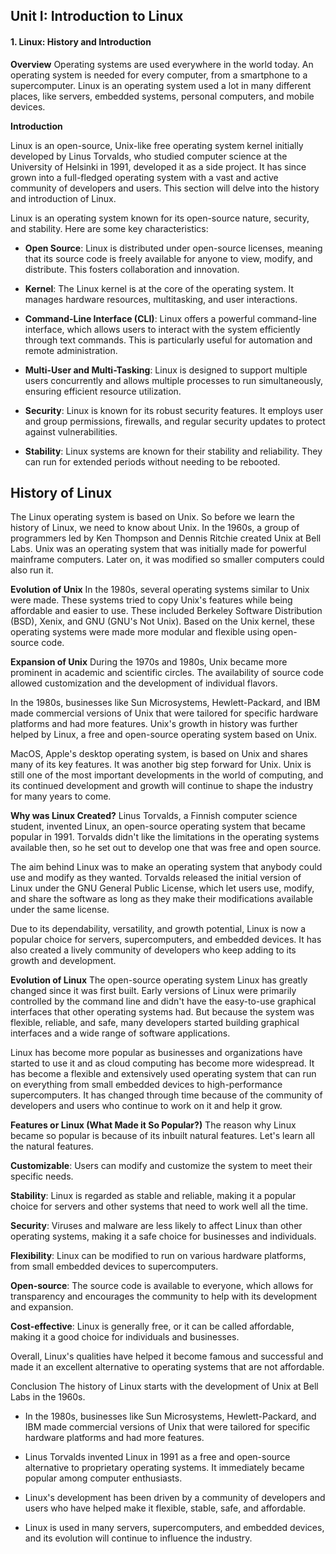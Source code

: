 ## Unit I: Introduction to Linux

#### 1. Linux: History and Introduction


**Overview**
Operating systems are used everywhere in the world today. An operating system is needed for every computer, from a smartphone to a supercomputer. Linux is an operating system used a lot in many different places, like servers, embedded systems, personal computers, and mobile devices.

**Introduction**

Linux is an open-source, Unix-like free operating system kernel initially developed by Linus Torvalds, who studied computer science at the University of Helsinki in 1991, developed it as a side project. It has since grown into a full-fledged operating system with a vast and active community of developers and users. This section will delve into the history and introduction of Linux.

 Linux is an operating system known for its open-source nature, security, and stability. Here are some key characteristics:

- **Open Source**: Linux is distributed under open-source licenses, meaning that its source code is freely available for anyone to view, modify, and distribute. This fosters collaboration and innovation.

- **Kernel**: The Linux kernel is at the core of the operating system. It manages hardware resources, multitasking, and user interactions.

- **Command-Line Interface (CLI)**: Linux offers a powerful command-line interface, which allows users to interact with the system efficiently through text commands. This is particularly useful for automation and remote administration.

- **Multi-User and Multi-Tasking**: Linux is designed to support multiple users concurrently and allows multiple processes to run simultaneously, ensuring efficient resource utilization.

- **Security**: Linux is known for its robust security features. It employs user and group permissions, firewalls, and regular security updates to protect against vulnerabilities.

- **Stability**: Linux systems are known for their stability and reliability. They can run for extended periods without needing to be rebooted.

## History of Linux

The Linux operating system is based on Unix. So before we learn the history of Linux, we need to know about Unix. In the 1960s, a group of programmers led by Ken Thompson and Dennis Ritchie created Unix at Bell Labs. Unix was an operating system that was initially made for powerful mainframe computers. Later on, it was modified so smaller computers could also run it.

**Evolution of Unix**
In the 1980s, several operating systems similar to Unix were made. These systems tried to copy Unix's features while being affordable and easier to use. These included Berkeley Software Distribution (BSD), Xenix, and GNU (GNU's Not Unix). Based on the Unix kernel, these operating systems were made more modular and flexible using open-source code.

**Expansion of Unix**
During the 1970s and 1980s, Unix became more prominent in academic and scientific circles. The availability of source code allowed customization and the development of individual flavors.

In the 1980s, businesses like Sun Microsystems, Hewlett-Packard, and IBM made commercial versions of Unix that were tailored for specific hardware platforms and had more features. Unix's growth in history was further helped by Linux, a free and open-source operating system based on Unix.

MacOS, Apple's desktop operating system, is based on Unix and shares many of its key features. It was another big step forward for Unix. Unix is still one of the most important developments in the world of computing, and its continued development and growth will continue to shape the industry for many years to come.


**Why was Linux Created?**
Linus Torvalds, a Finnish computer science student, invented Linux, an open-source operating system that became popular in 1991. Torvalds didn't like the limitations in the operating systems available then, so he set out to develop one that was free and open source.

The aim behind Linux was to make an operating system that anybody could use and modify as they wanted. Torvalds released the initial version of Linux under the GNU General Public License, which let users use, modify, and share the software as long as they make their modifications available under the same license.

Due to its dependability, versatility, and growth potential, Linux is now a popular choice for servers, supercomputers, and embedded devices. It has also created a lively community of developers who keep adding to its growth and development.

**Evolution of Linux**
The open-source operating system Linux has greatly changed since it was first built. Early versions of Linux were primarily controlled by the command line and didn't have the easy-to-use graphical interfaces that other operating systems had. But because the system was flexible, reliable, and safe, many developers started building graphical interfaces and a wide range of software applications.

Linux has become more popular as businesses and organizations have started to use it and as cloud computing has become more widespread. It has become a flexible and extensively used operating system that can run on everything from small embedded devices to high-performance supercomputers. It has changed through time because of the community of developers and users who continue to work on it and help it grow.

**Features or Linux (What Made it So Popular?)**
The reason why Linux became so popular is because of its inbuilt natural features. Let's learn all the natural features.

**Customizable**: Users can modify and customize the system to meet their specific needs.

**Stability**: Linux is regarded as stable and reliable, making it a popular choice for servers and other systems that need to work well all the time.

**Security**: Viruses and malware are less likely to affect Linux than other operating systems, making it a safe choice for businesses and individuals.

**Flexibility**: Linux can be modified to run on various hardware platforms, from small embedded devices to supercomputers.

**Open-source**: The source code is available to everyone, which allows for transparency and encourages the community to help with its development and expansion.

**Cost-effective**: Linux is generally free, or it can be called affordable, making it a good choice for individuals and businesses.

Overall, Linux's qualities have helped it become famous and successful and made it an excellent alternative to operating systems that are not affordable.

Conclusion
The history of Linux starts with the development of Unix at Bell Labs in the 1960s.

- In the 1980s, businesses like Sun Microsystems, Hewlett-Packard, and IBM made commercial versions of Unix that were tailored for specific hardware platforms and had more features.

- Linus Torvalds invented Linux in 1991 as a free and open-source alternative to proprietary operating systems. It immediately became popular among computer enthusiasts.

- Linux's development has been driven by a community of developers and users who have helped make it flexible, stable, safe, and affordable.

- Linux is used in many servers, supercomputers, and embedded devices, and its evolution will continue to influence the industry.


